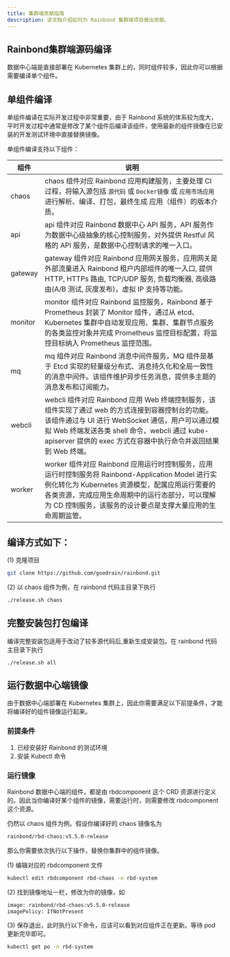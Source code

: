 ```yaml
---
title: 集群端贡献指南
description: 该文档介绍如何为 Rainbond 集群端项目做出贡献。
---
```


## Rainbond集群端源码编译

数据中心端是直接部署在 Kubernetes 集群上的，同时组件较多，因此你可以根据需要编译单个组件。

## 单组件编译

单组件编译在实际开发过程中⾮常重要，由于 Rainbond 系统的体系较为庞⼤，平时开发过程中通常是修改了某个组件后编译该组件，使⽤最新的组件镜像在已安装的开发测试环境中直接替换镜像。

单组件编译支持以下组件：

| 组件            | 说明                                                         |
| --------------- | ------------------------------------------------------------ |
| chaos           | chaos 组件对应 Rainbond 应用构建服务，主要处理 CI 过程，将输入源包括 `源代码` 或 `Docker镜像` 或 `应用市场应用` 进行解析、编译、打包，最终生成 应用（组件）的版本介质。 |
| api             | api 组件对应 Rainbond 数据中心 API 服务，API 服务作为数据中心级抽象的核心控制服务，对外提供 Restful 风格的 API 服务，是数据中心控制请求的唯一入口。 |
| gateway         | gateway 组件对应 Rainbond 应用网关服务，应用网关是外部流量进入 Rainbond 租户内部组件的唯一入口, 提供 HTTP, HTTPs 路由, TCP/UDP 服务, 负载均衡器, 高级路由(A/B 测试, 灰度发布)，虚拟 IP 支持等功能。 |
| monitor         | monitor 组件对应 Rainbond 监控服务，Rainbond 基于 Prometheus 封装了 Monitor 组件，通过从 etcd、Kubernetes 集群中自动发现应用、集群、集群节点服务的各类监控对象并完成 Prometheus 监控目标配置，将监控目标纳入 Prometheus 监控范围。 |
| mq              | mq 组件对应 Rainbond 消息中间件服务，MQ 组件是基于 Etcd 实现的轻量级分布式、消息持久化和全局一致性的消息中间件。该组件维护异步任务消息，提供多主题的消息发布和订阅能力。 |
| webcli          | webcli 组件对应 Rainbond 应用 Web 终端控制服务，该组件实现了通过 web 的方式连接到容器控制台的功能。该组件通过与 UI 进行 WebSocket 通信，用户可以通过模拟 Web 终端发送各类 shell 命令，webcli 通过 kube-apiserver 提供的 exec 方式在容器中执行命令并返回结果到 Web 终端。 |
| worker          | worker 组件对应 Rainbond 应用运行时控制服务，应用运行时控制服务将 Rainbond-Application Model 进行实例化转化为 Kubernetes 资源模型，配属应用运行需要的各类资源，完成应用生命周期中的运行态部分，可以理解为 CD 控制服务，该服务的设计要点是支撑大量应用的生命周期监管。 |

## 编译⽅式如下：

(1) 克隆项目

```bash
git clone https://github.com/goodrain/rainbond.git
```

(2) 以 chaos 组件为例，在 rainbond 代码主目录下执行

```bash
./release.sh chaos
```

## 完整安装包打包编译

编译完整安装包适⽤于改动了较多源代码后,重新⽣成安装包。在 rainbond 代码主⽬录下执⾏

```
./release.sh all
```

## 运行数据中心端镜像

由于数据中心端部署在 Kubernetes 集群上，因此你需要满足以下前提条件，才能将编译好的组件镜像运行起来。

### 前提条件

1. 已经安装好 Rainbond 的测试环境
2. 安装 Kubectl 命令

### 运行镜像

Rainbond 数据中心端的组件，都是由 rbdcomponent 这个 CRD 资源进行定义的。因此当你编译好某个组件的镜像，需要运行时，则需要修改 rbdcomponent 这个资源。

仍然以 chaos 组件为例。假设你编译好的 chaos 镜像名为

```Bash
rainbond/rbd-chaos:v5.5.0-release
```

那么你需要依次执行以下操作，替换你集群中的组件镜像。

(1) 编辑对应的 rbdcomponent 文件

```Bash
kubectl edit rbdcomponent rbd-chaos -n rbd-system
```

(2) 找到镜像地址一栏，修改为你的镜像，如

```Bash
image: rainbond/rbd-chaos:v5.5.0-release
imagePolicy: IfNotPresent
```

(3) 保存退出，此时执行以下命令，应该可以看到对应组件正在更新。等待 pod 更新完毕即可。

```Bash
kubectl get po -n rbd-system
```

